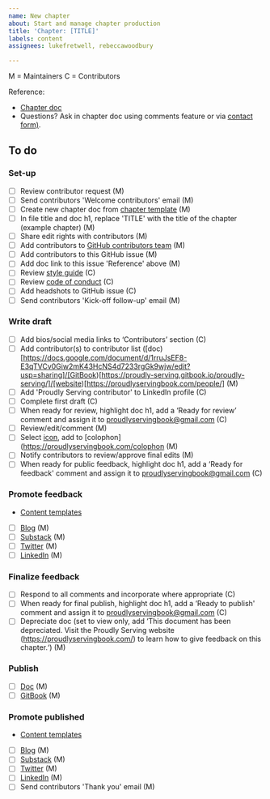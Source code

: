 ```yaml
---
name: New chapter
about: Start and manage chapter production
title: 'Chapter: [TITLE]'
labels: content
assignees: lukefretwell, rebeccawoodbury

---
```


M = Maintainers
C = Contributors

Reference: 

* [Chapter doc](LINKTOCHAPTERDOC)
* Questions? Ask in chapter doc using comments feature or via [contact form)](https://proudlyservingbook.com/contact).

## To do

### Set-up

- [ ] Review contributor request (M)
- [ ] Send contributors 'Welcome contributors' email (M)
- [ ] Create new chapter doc from [chapter template](https://docs.google.com/document/d/16oS3naY8zCbcjr2QoJ6JvOk8YeJPsQ0ZENFec8gMshQ/edit?usp=sharing) (M)
- [ ] In file title and doc h1, replace 'TITLE' with the title of the chapter (example chapter) (M)
- [ ] Share edit rights with contributors (M)
- [ ] Add contributors to [GitHub contributors team](https://github.com/orgs/proudlyserving/teams/proudly-serving-contributors) (M)
- [ ] Add contributors to this GitHub issue (M)
- [ ] Add doc link to this issue 'Reference' above (M)
- [ ] Review [style guide](https://proudlyservingbook.com/style) (C)
- [ ] Review [code of conduct](https://proudlyservingbook.com/conduct) (C)
- [ ] Add headshots to GitHub issue (C)
- [ ] Send contributors 'Kick-off follow-up' email (M)

### Write draft

- [ ] Add bios/social media links to ‘Contributors’ section (C)
- [ ] Add contributor(s) to contributor list ([doc)[https://docs.google.com/document/d/1rruJsEF8-E3qTVCv0Giw2mK43HcNS4d7233rgGk9wjw/edit?usp=sharing]/[GitBook)[https://proudly-serving.gitbook.io/proudly-serving/]/[website)[https://proudlyservingbook.com/people/] (M)
- [ ] Add 'Proudly Serving contributor' to LinkedIn profile (C)
- [ ] Complete first draft (C)
- [ ] When ready for review, highlight doc h1, add a ‘Ready for review’ comment and assign it to proudlyservingbook@gmail.com (C)
- [ ] Review/edit/comment (M)
- [ ] Select [icon](https://thenounproject.com/), add to [colophon](https://proudlyservingbook.com/colophon (M)
- [ ] Notify contributors to review/approve final edits (M)
- [ ] When ready for public feedback, highlight doc h1, add a ‘Ready for feedback' comment and assign it to proudlyservingbook@gmail.com (C)

### Promote feedback

* [Content templates](https://docs.google.com/document/d/1JzJrG2J7WzbtGK-A3TgSVCkyXHJJFuqriVn_vIxTj-8/edit#heading=h.1yfb0xjocjrm)

- [ ] [Blog](https://proudlyservingbook.com/updates/) (M)
- [ ] [Substack](https://proudlyserving.substack.com/) (M)
- [ ] [Twitter](https://twitter.com/proudly_serving) (M)
- [ ] [LinkedIn](https://www.linkedin.com/company/proudlyserving) (M)

### Finalize feedback

- [ ] Respond to all comments and incorporate where appropriate (C)
- [ ] When ready for final publish, highlight doc h1, add a ‘Ready to publish' comment and assign it to proudlyservingbook@gmail.com (C)
- [ ] Depreciate doc (set to view only, add ‘This document has been depreciated. Visit the Proudly Serving website (https://proudlyservingbook.com/) to learn how to give feedback on this chapter.‘) (M)

### Publish

- [ ] [Doc](https://docs.google.com/document/d/1rruJsEF8-E3qTVCv0Giw2mK43HcNS4d7233rgGk9wjw/edit?usp=sharing) (M)
- [ ] [GitBook](https://proudly-serving.gitbook.io/proudly-serving/) (M)

### Promote published

* [Content templates](https://docs.google.com/document/d/1JzJrG2J7WzbtGK-A3TgSVCkyXHJJFuqriVn_vIxTj-8/edit#heading=h.1yfb0xjocjrm)

- [ ] [Blog](https://proudlyservingbook.com/updates/) (M)
- [ ] [Substack](https://proudlyserving.substack.com/) (M)
- [ ] [Twitter](https://twitter.com/proudly_serving) (M)
- [ ] [LinkedIn](https://www.linkedin.com/company/proudlyserving) (M)
- [ ] Send contributors 'Thank you' email (M)

